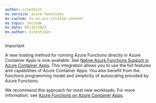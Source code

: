 ```yaml
---
author: niteshj11
ms.service: azure-functions
ms.custom: fn-on-aca-related-content
ms.topic: include
ms.date: 05/15/2025	
ms.author: niteshjain
---
```

> [!IMPORTANT]
> A new hosting method for running Azure Functions directly in Azure Container Apps is now available. See [Native Azure Functions Support in Azure Container Apps](https://techcommunity.microsoft.com/blog/appsonazureblog/announcing-native-azure-functions-support-in-azure-container-apps/4414039). This integration allows you to use the full features and capabilities of Azure Container Apps. You also benefit from the functions programming model and simplicity of autoscaling provided by Azure Functions. 
>
>  We recommend this approach for most new workloads. For more information, see [Azure Functions on Azure Container Apps](../articles/container-apps/functions-overview.md).
